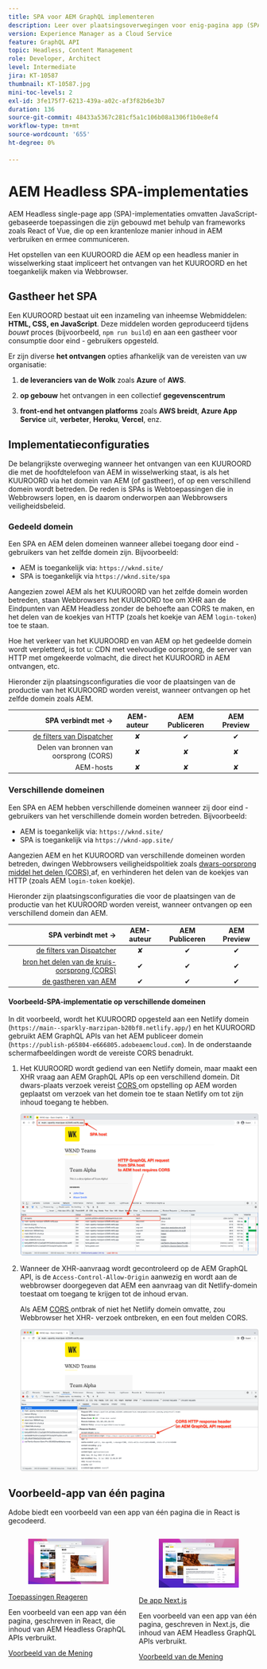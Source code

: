```yaml
---
title: SPA voor AEM GraphQL implementeren
description: Leer over plaatsingsoverwegingen voor enig-pagina app (SPA) AEM Headless plaatsingen.
version: Experience Manager as a Cloud Service
feature: GraphQL API
topic: Headless, Content Management
role: Developer, Architect
level: Intermediate
jira: KT-10587
thumbnail: KT-10587.jpg
mini-toc-levels: 2
exl-id: 3fe175f7-6213-439a-a02c-af3f82b6e3b7
duration: 136
source-git-commit: 48433a5367c281cf5a1c106b08a1306f1b0e8ef4
workflow-type: tm+mt
source-wordcount: '655'
ht-degree: 0%

---
```


# AEM Headless SPA-implementaties

AEM Headless single-page app (SPA)-implementaties omvatten JavaScript-gebaseerde toepassingen die zijn gebouwd met behulp van frameworks zoals React of Vue, die op een krantenloze manier inhoud in AEM verbruiken en ermee communiceren.

Het opstellen van een KUUROORD die AEM op een headless manier in wisselwerking staat impliceert het ontvangen van het KUUROORD en het toegankelijk maken via Webbrowser.

## Gastheer het SPA

Een KUUROORD bestaat uit een inzameling van inheemse Webmiddelen: **HTML, CSS, en JavaScript**. Deze middelen worden geproduceerd tijdens _bouwt_ proces (bijvoorbeeld, `npm run build`) en aan een gastheer voor consumptie door eind - gebruikers opgesteld.

Er zijn diverse **het ontvangen** opties afhankelijk van de vereisten van uw organisatie:

1. **de leveranciers van de Wolk** zoals **Azure** of **AWS**.

2. **op gebouw** het ontvangen in een collectief **gegevenscentrum**

3. **front-end het ontvangen platforms** zoals **AWS breidt**, **Azure App Service** uit, **verbeter**, **Heroku**, **Vercel**, enz.

## Implementatieconfiguraties

De belangrijkste overweging wanneer het ontvangen van een KUUROORD die met de hoofdtelefoon van AEM in wisselwerking staat, is als het KUUROORD via het domein van AEM (of gastheer), of op een verschillend domein wordt betreden.  De reden is SPAs is Webtoepassingen die in Webbrowsers lopen, en is daarom onderworpen aan Webbrowsers veiligheidsbeleid.

### Gedeeld domein

Een SPA en AEM delen domeinen wanneer allebei toegang door eind - gebruikers van het zelfde domein zijn. Bijvoorbeeld:

+ AEM is toegankelijk via: `https://wknd.site/`
+ SPA is toegankelijk via `https://wknd.site/spa`

Aangezien zowel AEM als het KUUROORD van het zelfde domein worden betreden, staan Webbrowsers het KUUROORD toe om XHR aan de Eindpunten van AEM Headless zonder de behoefte aan CORS te maken, en het delen van de koekjes van HTTP (zoals het koekje van AEM `login-token`) toe te staan.

Hoe het verkeer van het KUUROORD en van AEM op het gedeelde domein wordt verpletterd, is tot u: CDN met veelvoudige oorsprong, de server van HTTP met omgekeerde volmacht, die direct het KUUROORD in AEM ontvangen, etc.

Hieronder zijn plaatsingsconfiguraties die voor de plaatsingen van de productie van het KUUROORD worden vereist, wanneer ontvangen op het zelfde domein zoals AEM.

| SPA verbindt met → | AEM-auteur | AEM Publiceren | AEM Preview |
|---------------------------------------------------:|:----------:|:-----------:|:-----------:|
| [ de filters van Dispatcher ](./configurations/dispatcher-filters.md) | ✘ | ✔ | ✔ |
| Delen van bronnen van oorsprong (CORS) | ✘ | ✘ | ✘ |
| AEM-hosts | ✘ | ✘ | ✘ |

### Verschillende domeinen

Een SPA en AEM hebben verschillende domeinen wanneer zij door eind - gebruikers van het verschillende domein worden betreden. Bijvoorbeeld:

+ AEM is toegankelijk via: `https://wknd.site/`
+ SPA is toegankelijk via `https://wknd-app.site/`

Aangezien AEM en het KUUROORD van verschillende domeinen worden betreden, dwingen Webbrowsers veiligheidspolitiek zoals [ dwars-oorsprong middel het delen (CORS) ](./configurations/cors.md) af, en verhinderen het delen van de koekjes van HTTP (zoals AEM `login-token` koekje).

Hieronder zijn plaatsingsconfiguraties die voor de plaatsingen van de productie van het KUUROORD worden vereist, wanneer ontvangen op een verschillend domein dan AEM.

| SPA verbindt met → | AEM-auteur | AEM Publiceren | AEM Preview |
|---------------------------------------------------:|:----------:|:-----------:|:-----------:|
| [ de filters van Dispatcher ](./configurations/dispatcher-filters.md) | ✘ | ✔ | ✔ |
| [ bron het delen van de kruis-oorsprong (CORS) ](./configurations/cors.md) | ✔ | ✔ | ✔ |
| [ de gastheren van AEM ](./configurations/aem-hosts.md) | ✔ | ✔ | ✔ |

#### Voorbeeld-SPA-implementatie op verschillende domeinen

In dit voorbeeld, wordt het KUUROORD opgesteld aan een Netlify domein (`https://main--sparkly-marzipan-b20bf8.netlify.app/`) en het KUUROORD gebruikt AEM GraphQL APIs van het AEM publiceer domein (`https://publish-p65804-e666805.adobeaemcloud.com`). In de onderstaande schermafbeeldingen wordt de vereiste CORS benadrukt.

1. Het KUUROORD wordt gediend van een Netlify domein, maar maakt een XHR vraag aan AEM GraphQL APIs op een verschillend domein. Dit dwars-plaats verzoek vereist [ CORS ](./configurations/cors.md) om opstelling op AEM worden geplaatst om verzoek van het domein toe te staan Netlify om tot zijn inhoud toegang te hebben.

   ![ verzoek van het KUUROORD van gastheren van SPA &amp; van AEM ](assets/spa/cors-requirement.png)

2. Wanneer de XHR-aanvraag wordt gecontroleerd op de AEM GraphQL API, is de `Access-Control-Allow-Origin` aanwezig en wordt aan de webbrowser doorgegeven dat AEM een aanvraag van dit Netlify-domein toestaat om toegang te krijgen tot de inhoud ervan.

   Als AEM [ CORS ](./configurations/cors.md) ontbrak of niet het Netlify domein omvatte, zou Webbrowser het XHR- verzoek ontbreken, en een fout melden CORS.

   ![ de Kopbal van de Reactie van CORS AEM GraphQL API ](assets/spa/cors-response-headers.png)

## Voorbeeld-app van één pagina

Adobe biedt een voorbeeld van een app van één pagina die in React is gecodeerd.

<div class="columns is-multiline">
<!-- React app -->
<div class="column is-half-tablet is-half-desktop is-one-third-widescreen" aria-label="React app" tabindex="0">
   <div class="card">
       <div class="card-image">
           <figure class="image is-16by9">
               <a href="../example-apps/react-app.md" title="Toepassingen Reageren" tabindex="-1">
                   <img class="is-bordered-r-small" src="../example-apps/assets/react-app/react-app-card.png" alt="Toepassingen Reageren">
               </a>
           </figure>
       </div>
       <div class="card-content is-padded-small">
           <div class="content">
               <p class="headline is-size-6 has-text-weight-bold"><a href="../example-apps/react-app.md" title="Toepassingen Reageren">Toepassingen Reageren</a></p>
               <p class="is-size-6">Een voorbeeld van een app van één pagina, geschreven in React, die inhoud van AEM Headless GraphQL APIs verbruikt.</p>
               <a href="../example-apps/react-app.md" class="spectrum-Button spectrum-Button--outline spectrum-Button--primary spectrum-Button--sizeM">
                   <span class="spectrum-Button-label has-no-wrap has-text-weight-bold"> Voorbeeld van de Mening </span>
               </a>
           </div>
       </div>
   </div>
</div>
<!-- Next.js app -->
<div class="column is-half-tablet is-half-desktop is-one-third-widescreen" aria-label="Next.js app" tabindex="0">
   <div class="card">
       <div class="card-image">
           <figure class="image is-16by9">
               <a href="../example-apps/next-js.md" title="De app Next.js" tabindex="-1">
                   <img class="is-bordered-r-small" src="../example-apps/assets/next-js/next-js-card.png" alt="De app Next.js">
               </a>
           </figure>
       </div>
       <div class="card-content is-padded-small">
           <div class="content">
               <p class="headline is-size-6 has-text-weight-bold"><a href="../example-apps/next-js.md" title="De app Next.js">De app Next.js</a></p>
               <p class="is-size-6">Een voorbeeld van een app van één pagina, geschreven in Next.js, die inhoud van AEM Headless GraphQL APIs verbruikt.</p>
               <a href="../example-apps/next-js.md" class="spectrum-Button spectrum-Button--outline spectrum-Button--primary spectrum-Button--sizeM">
                   <span class="spectrum-Button-label has-no-wrap has-text-weight-bold"> Voorbeeld van de Mening </span>
               </a>
           </div>
       </div>
   </div>
</div>
</div>
